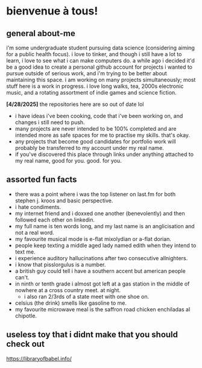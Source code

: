 # bienvenue à tous!
## general about-me
i'm some undergraduate student pursuing data science (considering aiming for a public health focus). i love to tinker, and though i still have a lot to learn, i love to see what i can make computers do. 
a while ago i decided it'd be a good idea to create a personal github account for projects i wanted to pursue outside of serious work, and i'm trying to be better about maintaining this space. i am working on many projects simultaneously; most stuff here is a work in progress. 
i love long walks, tea, 2000s electronic music, and a rotating assortment of indie games and science fiction. 

**[4/28/2025]** the repositories here are so out of date lol
- i have ideas i've been cooking, code that i've been working on, and changes i still need to push. 
- many projects are never intended to be 100% completed and are intended more as safe spaces for me to practise my skills. that's okay.
- any projects that become good candidates for portfolio work will probably be transferred to my account under my real name. 
- if you've discovered this place through links under anything attached to my real name, good for you. good. for you. 

## assorted fun facts
- there was a point where i was the top listener on last.fm for both stephen j. kroos and basic perspective.
- i hate condiments. 
- my internet friend and i doxxed one another (benevolently) and then followed each other on linkedin.
- my full name is ten words long, and my last name is an anglicisation and not a real word.
- my favourite musical mode is e-flat mixolydian or a-flat dorian. 
- people keep texting a middle aged lady named edith when they intend to text me. 
-  i experience auditory hallucinations after two consecutive allnighters.
-  i know that pisslorgulus is a number.
- a british guy could tell i have a southern accent but american people can't. 
- in ninth or tenth grade i almost got left at a gas station in the middle of nowhere at a cross country meet. at night. 
    - i also ran 2/3rds of a state meet with one shoe on. 
- celsius (the drink) smells like gasoline to me. 
- my favourite microwave meal is the saffron road chicken enchiladas al chipotle. 
## useless toy that i didnt make that you should check out
https://libraryofbabel.info/
